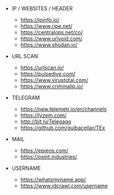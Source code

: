 - IP / WEBSITES / HEADER
	- https://ipinfo.io/
	- https://www.ripe.net/
	- https://centralops.net/co/
	- https://www.urlvoid.com/
	- https://www.shodan.io/

- URL SCAN
	- https://urlscan.io/
	- https://pulsedive.com/
	- https://www.virustotal.com/
	- https://www.criminalip.io/

- TELEGRAM
	- https://new.telemetr.io/en/channels
	- https://lyzem.com/
	- http://bit.ly/Telegago
	- https://github.com/guibacellar/TEx

- MAIL
	- https://epieos.com/
	- https://osint.industries/

- USERNAME
	- https://whatsmyname.app/
	- https://www.idcrawl.com/username

